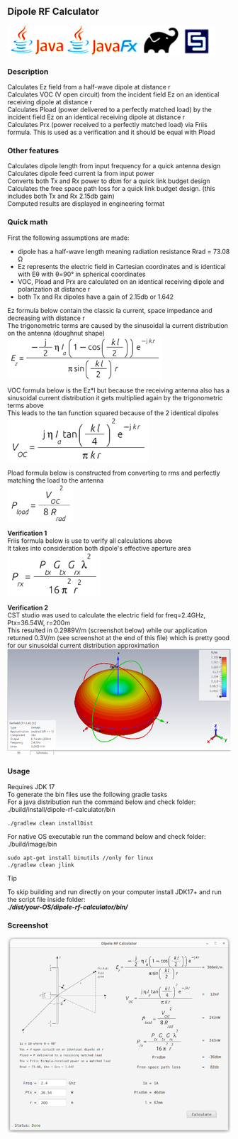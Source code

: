 Dipole RF Calculator
--
![](assets/images/logo2.png)
### Description<br/>
Calculates Ez field from a half-wave dipole at distance r<br/>
Calculates VOC (V open circuit) from the incident field Ez on an identical receiving dipole at distance r <br/>
Calculates Pload (power delivered to a perfectly matched load) by the incident field Ez on an identical receiving dipole at distance r <br/>
Calculates Prx (power received to a perfectly matched load) via Friis formula. This is used as a verification and it should be equal with Pload

### Other features
Calculates dipole length from input frequency for a quick antenna design<br/>
Calculates dipole feed current Ia from input power<br/>
Converts both Tx and Rx power to dbm for a quick link budget design<br/>
Calculates the free space path loss for a quick link budget design. (this includes both Tx and Rx 2.15db gain)<br/>
Computed results are displayed in engineering format<br/>

### Quick math
First the following assumptions are made:
* dipole has a half-wave length meaning radiation resistance Rrad = 73.08 &#937;
* Ez represents the electric field in Cartesian coordinates  and is identical with E&#952; with &#952;=90&#176; in spherical coordinates
* VOC, Pload and Prx are calculated on an identical receiving dipole and polarization at distance r
* both Tx and Rx dipoles have a gain of 2.15db or 1.642

Ez formula below contain the classic Ia current, space impedance and decreasing with distance r<br>
The trigonometric terms are caused by the sinusoidal Ia current distribution on the antenna (doughnut shape)<br>
<img src="assets/images/half-dipole2.png" width="350px">
<br/>

VOC formula below is the Ez*l but because the receiving antenna also has a sinusoidal current distribution it gets multiplied again by the trigonometric terms above<br/>
This leads to the tan function squared because of the 2 identical dipoles<br/>
<img src="assets/images/half-dipole3.png" width="320px">
<br/>

Pload formula below is constructed from converting to rms and perfectly matching the load to the antenna<br/>
<img src="assets/images/half-dipole4.png" width="150px">
<br/>

**Verification 1**<br/>
Friis formula below is use to verify all calculations above<br/>
It takes into consideration both dipole's effective aperture area<br/>
<img src="assets/images/half-dipole5.png" width="210px">
<br/>

**Verification 2**<br/>
CST studio was used to calculate the electric field for freq=2.4GHz, Ptx=36.54W, r=200m<br/>
This resulted in 0.2989V/m (screenshot below) while our application returned 0.3V/m (see screenshot at the end of this file) which is pretty good for our sinusoidal current distribution approximation<br/>
![](assets/images/cst.png)
<br/>

### Usage
Requires JDK 17<br/>
To generate the bin files use the following gradle tasks<br/>
For a java distribution run the command below and check folder: ./build/install/dipole-rf-calculator/bin<br/>
```
./gradlew clean installDist
```
For native OS executable run the command below and check folder: ./build/image/bin
```
sudo apt-get install binutils //only for linux
./gradlew clean jlink 
```

> [!TIP]
> To skip building and run directly on your computer install JDK17+ and run the script file inside folder:<br/>
> ***./dist/your-OS/dipole-rf-calculator/bin/***


### Screenshot
![](assets/images/screenshot1.png)
